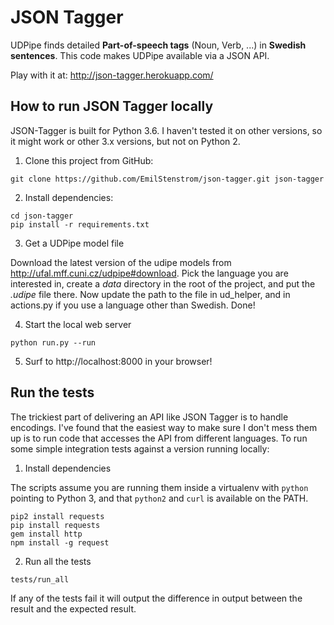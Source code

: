JSON Tagger
===========

UDPipe finds detailed **Part-of-speech tags** (Noun, Verb, ...) in **Swedish sentences**. This code makes UDPipe available via a JSON API.

Play with it at: http://json-tagger.herokuapp.com/

## How to run JSON Tagger locally

JSON-Tagger is built for Python 3.6. I haven't tested it on other versions, so it might work or other 3.x versions, but not on Python 2.

1. Clone this project from GitHub:

```
git clone https://github.com/EmilStenstrom/json-tagger.git json-tagger
```

2. Install dependencies:

```
cd json-tagger
pip install -r requirements.txt
```

3. Get a UDPipe model file

Download the latest version of the udipe models from http://ufal.mff.cuni.cz/udpipe#download. Pick the language you are interested in, create a *data* directory in the root of the project, and put the *.udipe* file there. Now update the path to the file in ud_helper, and in actions.py if you use a language other than Swedish. Done!

4. Start the local web server

```
python run.py --run
```

5. Surf to http://localhost:8000 in your browser!

Run the tests
-------------

The trickiest part of delivering an API like JSON Tagger is to handle encodings. I've found that the easiest way to make sure I don't mess them up is to run code that accesses the API from different languages. To run some simple integration tests against a version running locally:

1. Install dependencies

The scripts assume you are running them inside a virtualenv with `python` pointing to Python 3, and that `python2` and `curl` is available on the PATH.

```
pip2 install requests
pip install requests
gem install http
npm install -g request
```

2. Run all the tests

```
tests/run_all
```

If any of the tests fail it will output the difference in output between the result and the expected result.
